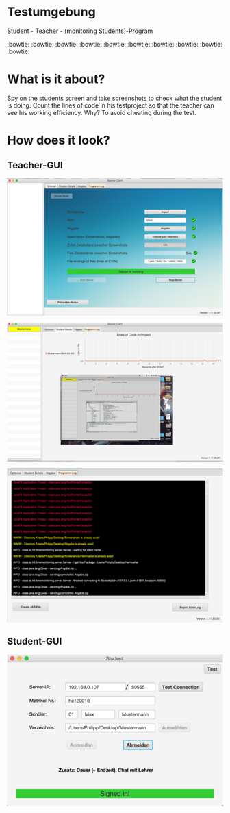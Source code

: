 # Testumgebung
Student - Teacher - (monitoring Students)-Program

:bowtie:     :bowtie:      :bowtie:       :bowtie:      :bowtie:      :bowtie:      :bowtie:      :bowtie:      :bowtie:      :bowtie:

# What is it about?

Spy on the students screen and take screenshots to check what the student is doing.
Count the lines of code in his testproject so that the teacher can see his working efficiency.
Why?
To avoid cheating during the test.

# How does it look?

## Teacher-GUI

![alt tag](https://raw.githubusercontent.com/BeatingAngel/Testumgebung/master/doku/aktueller%20Stand/V1-11-33-051%20imageData/TeacherGUI%20full.png)

![alt tag](https://raw.githubusercontent.com/BeatingAngel/Testumgebung/master/doku/aktueller%20Stand/V1-11-33-051%20imageData/StudentDetails.png)

![alt tag](https://raw.githubusercontent.com/BeatingAngel/Testumgebung/master/doku/aktueller%20Stand/V1-11-33-051%20imageData/errorLogFull.png)

## Student-GUI

![alt tag](https://raw.githubusercontent.com/BeatingAngel/Testumgebung/master/doku/aktueller%20Stand/V1-11-33-051%20imageData/ClientGUI%20full.png)

